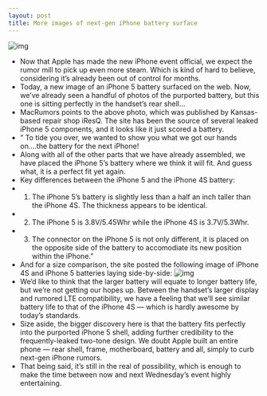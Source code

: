 ```yaml
---
layout: post
title: More images of next-gen iPhone battery surface
---
```

![img](http://media.idownloadblog.com/wp-content/uploads/2012/09/iphone-5-battery-in-back-shell-e1346794104654.jpg)
* Now that Apple has made the new iPhone event official, we expect the rumor mill to pick up even more steam. Which is kind of hard to believe, considering it’s already been out of control for months.
* Today, a new image of an iPhone 5 battery surfaced on the web. Now, we’ve already seen a handful of photos of the purported battery, but this one is sitting perfectly in the handset’s rear shell…
* MacRumors points to the above photo, which was published by Kansas-based repair shop iResQ. The site has been the source of several leaked iPhone 5 components, and it looks like it just scored a battery.
* ” To tide you over, we wanted to show you what we got our hands on….the battery for the next iPhone!
* Along with all of the other parts that we have already assembled, we have placed the iPhone 5’s battery where we think it will fit. And guess what, it is a perfect fit yet again.
* Key differences between the iPhone 5 and the iPhone 4S battery:
* 1. The iPhone 5’s battery is slightly less than a half an inch taller than the iPhone 4S. The thickness appears to be identical.
* 2. The iPhone 5 is 3.8V/5.45Whr while the iPhone 4S is 3.7V/5.3Whr.
* 3. The connector on the iPhone 5 is not only different, it is placed on the opposite side of the battery to accomodiate its new position within the iPhone.”
* And for a size comparison, the site posted the following image of iPhone 4S and iPhone 5 batteries laying side-by-side:
![img](http://media.idownloadblog.com/wp-content/uploads/2012/09/iphone-5-battery-back-e1346794159101.jpg)
* We’d like to think that the larger battery will equate to longer battery life, but we’re not getting our hopes up. Between the handset’s larger display and rumored LTE compatibility, we have a feeling that we’ll see similar battery life to that of the iPhone 4S — which is hardly awesome by today’s standards.
* Size aside, the bigger discovery here is that the battery fits perfectly into the purported iPhone 5 shell, adding further credibility to the frequently-leaked two-tone design. We doubt Apple built an entire phone — rear shell, frame, motherboard, battery and all, simply to curb next-gen iPhone rumors.
* That being said, it’s still in the real of possibility, which is enough to make the time between now and next Wednesday’s event highly entertaining.

